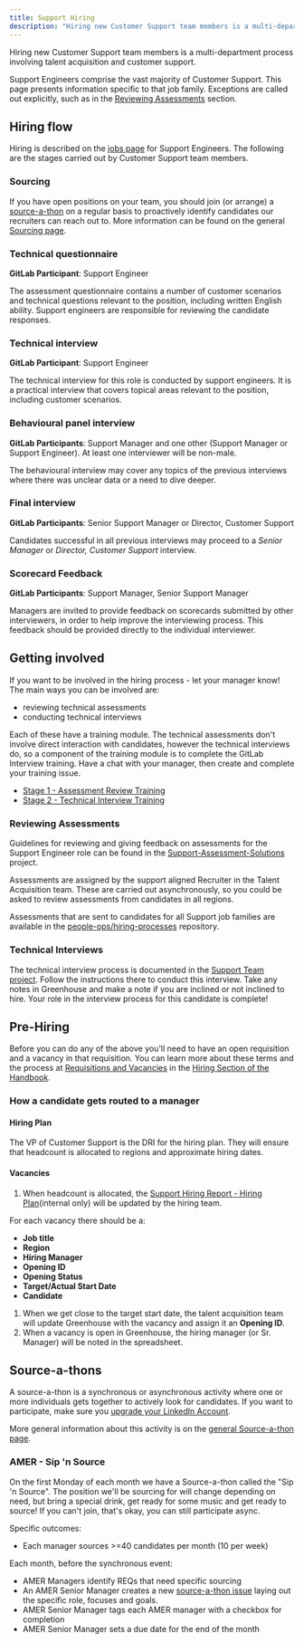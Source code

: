 ```yaml
---
title: Support Hiring
description: "Hiring new Customer Support team members is a multi-department process. An outline of the responsibilities of Customer Support in that process."
---
```


Hiring new Customer Support team members is a multi-department process involving talent acquisition and customer support.

Support Engineers comprise the vast majority of Customer Support. This page presents information specific to that job family. Exceptions are called out explicitly, such as in the [Reviewing Assessments](#reviewing-assessments) section.

## Hiring flow

Hiring is described on the [jobs page](/job-families/engineering/support-engineer/#hiring-process) for Support Engineers. The following are the stages carried out by Customer Support team members.

### Sourcing

If you have open positions on your team, you should join (or arrange) a [source-a-thon](#source-a-thons) on a regular basis to proactively identify candidates our recruiters can reach out to. More information can be found on the general [Sourcing page](/handbook/hiring/sourcing/).

### Technical questionnaire

**GitLab Participant**: Support Engineer

The assessment questionnaire contains a number of customer scenarios and technical questions relevant to the position, including written
English ability.  Support engineers are responsible for reviewing the candidate responses.

### Technical interview

**GitLab Participant**: Support Engineer

The technical interview for this role is conducted by support engineers. It is a practical interview that covers topical areas relevant to the position, including customer scenarios.

### Behavioural panel interview

**GitLab Participants**: Support Manager and one other (Support Manager or Support Engineer).  At least one interviewer will be non-male.

The behavioural interview may cover any topics of the previous interviews where there was unclear data or a need to dive deeper.

### Final interview

**GitLab Participants**: Senior Support Manager or Director, Customer Support

Candidates successful in all previous interviews may proceed to a *Senior Manager* or *Director, Customer Support* interview.

### Scorecard Feedback

**GitLab Participants**: Support Manager, Senior Support Manager

Managers are invited to provide feedback on scorecards submitted by other interviewers, in order to help improve the interviewing process. This feedback should be provided directly to the individual interviewer.

## Getting involved

If you want to be involved in the hiring process - let your manager know! The main ways you can be involved are:

- reviewing technical assessments
- conducting technical interviews

Each of these have a training module.  The technical assessments don't involve direct interaction with candidates, however the technical interviews do, so a component of the training module is to complete the GitLab Interview training. Have a chat with your manager, then create and complete your training issue.

- [Stage 1 - Assessment Review Training](https://gitlab.com/gitlab-com/support/support-training/issues/new?issuable_template=Support%20Hiring%20-%20Stage1%20Assessment%20review%20training)
- [Stage 2 - Technical Interview Training](https://gitlab.com/gitlab-com/support/support-training/issues/new?issuable_template=Support%20Hiring%20-%20Stage2%20Technical%20Interview%20Training)

### Reviewing Assessments

Guidelines for reviewing and giving feedback on assessments for the Support Engineer role can be found in the [Support-Assessment-Solutions](https://gitlab.com/gitlab-com/support/support-assessment-solutions/-/blob/master/README.md) project.

Assessments are assigned by the support aligned Recruiter in the Talent Acquisition team.  These are carried out asynchronously, so you could be asked to review assessments from candidates in all regions.

Assessments that are sent to candidates for all Support job families are available in the [people-ops/hiring-processes](https://gitlab.com/gitlab-com/people-ops/hiring-processes/tree/master/Engineering/Support) repository.

### Technical Interviews

The technical interview process is documented in the [Support Team project](https://gitlab.com/gitlab-com/support/tech-interview/se-interview). Follow the instructions there to conduct this interview. Take any notes in Greenhouse and make a note if you are inclined or not inclined to hire. Your role in the interview process for this candidate is complete!

## Pre-Hiring

Before you can do any of the above you'll need to have an open requisition and a vacancy in that requisition. You can learn more about these terms and the process at [Requisitions and Vacancies](https://about.gitlab.con/handbook/hiring/vacancies/) in the [Hiring Section of the Handbook](/handbook/hiring/).

### How a candidate gets routed to a manager

#### Hiring Plan

The VP of Customer Support is the DRI for the hiring plan. They will ensure that headcount is allocated to regions and approximate hiring dates.

#### Vacancies

1. When headcount is allocated, the [Support Hiring Report - Hiring Plan](https://drive.google.com/drive/u/0/search?q=title:%22support%20hiring%20reports%22)(internal only) will be updated by the hiring team.

For each vacancy there should be a:

- **Job title**
- **Region**
- **Hiring Manager**
- **Opening ID**
- **Opening Status**
- **Target/Actual Start Date**
- **Candidate**

1. When we get close to the target start date, the talent acquisition team will update Greenhouse with the vacancy and assign it an **Opening ID**.
1. When a vacancy is open in Greenhouse, the hiring manager (or Sr. Manager) will be noted in the spreadsheet.

## Source-a-thons

A source-a-thon is a synchronous or asynchronous activity where one or more individuals gets together to actively look for candidates.
If you want to participate, make sure you [upgrade your LinkedIn Account](/handbook/hiring/sourcing/#upgrading-your-linkedin-account).

More general information about this activity is on the [general Source-a-thon page](/handbook/hiring/sourcing/#source-a-thons).

### AMER - Sip 'n Source

On the first Monday of each month we have a Source-a-thon called the "Sip 'n Source". The position we'll be sourcing for will change depending on need, but
bring a special drink, get ready for some music and get ready to source! If you can't join, that's okay, you can still participate async.

Specific outcomes:

- Each manager sources >=40 candidates per month (10 per week)

Each month, before the synchronous event:

- AMER Managers identify REQs that need specific sourcing
- An AMER Senior Manager creates a new [source-a-thon issue](https://gitlab.com/gitlab-com/people-group/talent-acquisition/-/issues/new?issuable_template=source-a-thon) laying out the specific role, focuses and goals.
- AMER Senior Manager tags each AMER manager with a checkbox for completion
- AMER Senior Manager sets a due date for the end of the month
